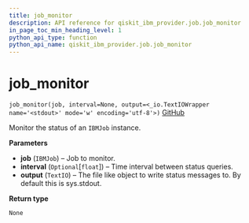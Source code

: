 ```yaml
---
title: job_monitor
description: API reference for qiskit_ibm_provider.job.job_monitor
in_page_toc_min_heading_level: 1
python_api_type: function
python_api_name: qiskit_ibm_provider.job.job_monitor
---
```


<span id="job-monitor" />

# job\_monitor

<span id="qiskit_ibm_provider.job.job_monitor" />

`job_monitor(job, interval=None, output=<_io.TextIOWrapper name='<stdout>' mode='w' encoding='utf-8'>)` [GitHub](https://github.com/qiskit/qiskit-ibm-provider/tree/stable/0.7/qiskit_ibm_provider/job/job_monitor.py "view source code")

Monitor the status of an `IBMJob` instance.

**Parameters**

*   **job** (`IBMJob`) – Job to monitor.
*   **interval** (`Optional`\[`float`]) – Time interval between status queries.
*   **output** (`TextIO`) – The file like object to write status messages to. By default this is sys.stdout.

**Return type**

`None`

